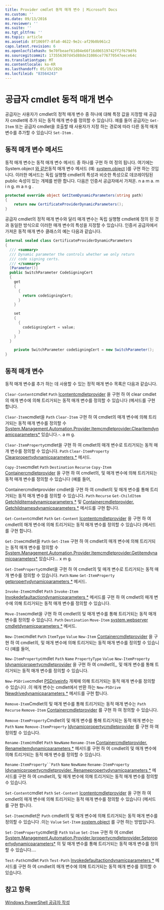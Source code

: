 ```yaml
---
title: Provider cmdlet 동적 매개 변수 | Microsoft Docs
ms.custom: ''
ms.date: 09/13/2016
ms.reviewer: ''
ms.suite: ''
ms.tgt_pltfrm: ''
ms.topic: article
ms.assetid: 8f1069f7-8fa8-4622-9e2c-af29b0b961c2
caps.latest.revision: 6
ms.openlocfilehash: 9e70fbeaef61d04e66f16d06519742ff2f679df6
ms.sourcegitcommit: 173556307d45d88de31086ce776770547eece64c
ms.translationtype: MT
ms.contentlocale: ko-KR
ms.lasthandoff: 05/19/2020
ms.locfileid: "83564243"
---
```

# <a name="provider-cmdlet-dynamic-parameters"></a>공급자 cmdlet 동적 매개 변수

공급자는 사용자가 cmdlet의 정적 매개 변수 중 하나에 대해 특정 값을 지정할 때 공급자 cmdlet에 추가 되는 동적 매개 변수를 정의할 수 있습니다. 예를 들어 공급자는 `Get-Item` 또는 공급자 cmdlet을 호출할 때 사용자가 지정 하는 경로에 따라 다른 동적 매개 변수를 추가할 수 있습니다 `Set-Item` .

## <a name="dynamic-parameter-methods"></a>동적 매개 변수 메서드

동적 매개 변수는 동적 매개 변수 메서드 중 하나를 구현 하 여 정의 됩니다. 여기에는 System.object [와 같은](/dotnet/api/System.Management.Automation.Provider.ItemCmdletProvider.SetItemDynamicParameters)동적 매개 변수 메서드 (예: [system.object](/dotnet/api/System.Management.Automation.Provider.ItemCmdletProvider.GetItemDynamicParameters) )를 구현 하는 것입니다. 이러한 메서드는 독립 실행형 cmdlet의 특성과 비슷한 특성으로 데코레이팅된 public 속성이 있는 개체를 반환 합니다. 다음은 인증서 공급자에서 가져온. n a m a. m i n g. m a n [g](/dotnet/api/System.Management.Automation.Provider.ItemCmdletProvider.GetItemDynamicParameters) .

```csharp
protected override object GetItemDynamicParameters(string path)
{
    return new CertificateProviderDynamicParameters();
}
```

공급자 cmdlet의 정적 매개 변수와 달리 매개 변수는 독립 실행형 cmdlet에 정의 된 것과 동일한 방식으로 이러한 매개 변수의 특성을 지정할 수 있습니다. 인증서 공급자에서 가져온 동적 매개 변수 클래스의 예는 다음과 같습니다.

```csharp
internal sealed class CertificateProviderDynamicParameters
{
  /// <summary>
  /// Dynamic parameter the controls whether we only return
  /// code signing certs.
  /// </summary>
  [Parameter()]
  public SwitchParameter CodeSigningCert
  {
    get
    {
      {
        return codeSigningCert;
      }
    }

    set
    {
      {
        codeSigningCert = value;
      }
    }
  }

    private SwitchParameter codeSigningCert = new SwitchParameter();
}
```

## <a name="dynamic-parameters"></a>동적 매개 변수

동적 매개 변수를 추가 하는 데 사용할 수 있는 정적 매개 변수 목록은 다음과 같습니다.

`Clear-Content`cmdlet `Path` [Icontentcmdletprovider](/dotnet/api/System.Management.Automation.Provider.IContentCmdletProvider.ClearContentDynamicParameters) 을 구현 하 여 clear cmdlet의 매개 변수에 의해 트리거되는 동적 매개 변수를 정의할 수 있습니다 (메서드를 구현 합니다.

`Clear-Item`cmdlet을 `Path` `Clear-Item` 구현 하 여 cmdlet의 매개 변수에 의해 트리거되는 동적 매개 변수를 정의할 수 [System.Management.Automation.Provider.Itemcmdletprovider.Clearitemdynamicparameters*](/dotnet/api/System.Management.Automation.Provider.ItemCmdletProvider.ClearItemDynamicParameters) 있습니다.-. a m g.

`Clear-ItemProperty`cmdlet을 구현 하 여 cmdlet의 매개 변수로 트리거되는 동적 매개 변수를 정의할 수 있습니다. `Path` `Clear-ItemProperty` [Clearpropertydynamicparameters *](/dotnet/api/System.Management.Automation.Provider.IPropertyCmdletProvider.ClearPropertyDynamicParameters) 메서드.

`Copy-Item`cmdlet `Path` `Destination` `Recurse` `Copy-Item` [Containercmdletprovider](/dotnet/api/System.Management.Automation.Provider.ContainerCmdletProvider.CopyItemDynamicParameters) 을 구현 하 여 cmdlet의, 및 매개 변수에 의해 트리거되는 동적 매개 변수를 정의할 수 있습니다 (예를 들어,

Containercmdletprovider cmdlet을 구현 하 여 cmdlet의 및 매개 변수를 통해 트리거되는 동적 매개 변수를 정의할 수 있습니다. `Path` `Recurse` `Get-ChildItem` [Getchilditemsdynamicparameters *](/dotnet/api/System.Management.Automation.Provider.ContainerCmdletProvider.GetChildItemsDynamicParameters) 및 [Containercmdletprovider. Getchildnamesdynamicparameters *](/dotnet/api/System.Management.Automation.Provider.ContainerCmdletProvider.GetChildNamesDynamicParameters) 메서드를 구현 합니다.

`Get-Content`cmdlet `Path` `Get-Content` [Icontentcmdletprovider](/dotnet/api/System.Management.Automation.Provider.IContentCmdletProvider.GetContentReaderDynamicParameters) 을 구현 하 여 cmdlet의 매개 변수에 의해 트리거되는 동적 매개 변수를 정의할 수 있습니다 (메서드를 구현 합니다.

`Get-Item`cmdlet을 `Path` `Get-Item` 구현 하 여 cmdlet의 매개 변수에 의해 트리거되는 동적 매개 변수를 정의할 수 [System.Management.Automation.Provider.Itemcmdletprovider.Getitemdynamicparameters*](/dotnet/api/System.Management.Automation.Provider.ItemCmdletProvider.GetItemDynamicParameters) 있습니다... x m g.

`Get-ItemProperty`cmdlet을 구현 하 여 cmdlet의 및 매개 변수로 트리거되는 동적 매개 변수를 정의할 수 있습니다. `Path` `Name` `Get-ItemProperty` [getpropertydynamicparameters *](/dotnet/api/System.Management.Automation.Provider.IPropertyCmdletProvider.GetPropertyDynamicParameters) 메서드.

`Invoke-Item`cmdlet `Path` `Invoke-Item` [Invokedefaultactiondynamicparameters *](/dotnet/api/System.Management.Automation.Provider.ItemCmdletProvider.InvokeDefaultActionDynamicParameters) 메서드를 구현 하 여 cmdlet의 매개 변수에 의해 트리거되는 동적 매개 변수를 정의할 수 있습니다.

`Move-Item`cmdlet을 구현 하 여 cmdlet의 및 매개 변수를 통해 트리거되는 동적 매개 변수를 정의할 수 있습니다. `Path` `Destination` `Move-Item` [system.webserver cmdletdynamicparameters *](/dotnet/api/System.Management.Automation.Provider.NavigationCmdletProvider.MoveItemDynamicParameters) 메서드.

`New-Item`cmdlet `Path` `ItemType` `Value` `New-Item` [Containercmdletprovider](/dotnet/api/System.Management.Automation.Provider.ContainerCmdletProvider.NewItemDynamicParameters) 을 구현 하 여 cmdlet의, 및 매개 변수에 의해 트리거되는 동적 매개 변수를 정의할 수 있습니다 (예를 들어,

`New-ItemProperty`cmdlet `Path` `Name` `PropertyType` `Value` `New-ItemProperty` [Idynamicpropertycmdletprovider](/dotnet/api/System.Management.Automation.Provider.IDynamicPropertyCmdletProvider.NewPropertyDynamicParameters) 을 구현 하 여 cmdlet의,, 및 매개 변수를 통해 트리거되는 동적 매개 변수를 정의할 수 있습니다.

`New-PSDrive`cmdlet [PSDriveinfo](/dotnet/api/System.Management.Automation.PSDriveInfo) 개체에 의해 트리거되는 동적 매개 변수를 정의할 수 있습니다 .이 매개 변수는 cmdlet에서 반환 하는 `New-PSDrive` [Newdrivedynamicparameters *](/dotnet/api/System.Management.Automation.Provider.DriveCmdletProvider.NewDriveDynamicParameters) 메서드를 구현 합니다.

`Remove-Item`Cmdlet의 및 매개 변수를 통해 트리거되는 동적 매개 변수는 `Path` `Recurse` `Remove-Item` [Containercmdletprovider](/dotnet/api/System.Management.Automation.Provider.ContainerCmdletProvider.RemoveItemDynamicParameters) 를 구현 하 여 정의할 수 있습니다.

`Remove-ItemProperty`Cmdlet의 및 매개 변수를 통해 트리거되는 동적 매개 변수는 `Path` `Name` `Remove-ItemProperty` [Idynamicpropertycmdletprovider](/dotnet/api/System.Management.Automation.Provider.IDynamicPropertyCmdletProvider.RemovePropertyDynamicParameters) 를 구현 하 여 정의할 수 있습니다.

`Rename-Item`cmdlet `Path` `NewName` `Rename-Item` [Containercmdletprovider. Renameitemdynamicparameters *](/dotnet/api/System.Management.Automation.Provider.ContainerCmdletProvider.RenameItemDynamicParameters) 메서드를 구현 하 여 cmdlet의 및 매개 변수에 의해 트리거되는 동적 매개 변수를 정의할 수 있습니다.

`Rename-ItemProperty``Path` `Name` `NewName` `Rename-ItemProperty` [Idynamicpropertycmdletprovider. Renamepropertydynamicparameters *](/dotnet/api/System.Management.Automation.Provider.IDynamicPropertyCmdletProvider.RenamePropertyDynamicParameters) 메서드를 구현 하 여 cmdlet의, 및 매개 변수에 의해 트리거되는 동적 매개 변수를 정의할 수 있습니다.

`Set-Content`cmdlet `Path` `Set-Content` [Icontentcmdletprovider](/dotnet/api/System.Management.Automation.Provider.IContentCmdletProvider.GetContentWriterDynamicParameters) 을 구현 하 여 cmdlet의 매개 변수에 의해 트리거되는 동적 매개 변수를 정의할 수 있습니다 (메서드를 구현 합니다.

`Set-Item`cmdlet은 `Path` cmdlet의 및 매개 변수에 의해 트리거되는 동적 매개 변수를 정의할 수 있습니다 .이는 `Value` `Set-Item` [system.object](/dotnet/api/System.Management.Automation.Provider.ItemCmdletProvider.SetItemDynamicParameters) 를 구현 하는 방법입니다.

`Set-ItemProperty`cmdlet을 `Path` `Value` `Set-Item` 구현 하 여 cmdlet [System.Management.Automation.Provider.Ipropertycmdletprovider.Setpropertydynamicparameters*](/dotnet/api/System.Management.Automation.Provider.IPropertyCmdletProvider.SetPropertyDynamicParameters) 의 및 매개 변수를 통해 트리거되는 동적 매개 변수를 정의할 수 있습니다....

`Test-Path`cmdlet `Path` `Test-Path` [Invokedefaultactiondynamicparameters *](/dotnet/api/System.Management.Automation.Provider.ItemCmdletProvider.InvokeDefaultActionDynamicParameters) 메서드를 구현 하 여 cmdlet의 매개 변수에 의해 트리거되는 동적 매개 변수를 정의할 수 있습니다.

## <a name="see-also"></a>참고 항목

[Windows PowerShell 공급자 작성](./writing-a-windows-powershell-provider.md)
